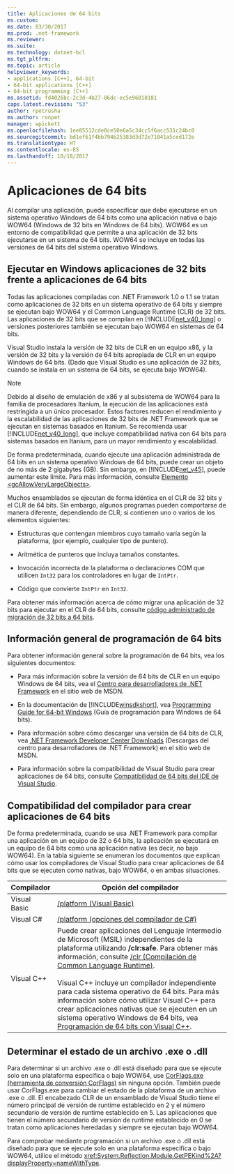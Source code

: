 ```yaml
---
title: Aplicaciones de 64 bits
ms.custom: 
ms.date: 03/30/2017
ms.prod: .net-framework
ms.reviewer: 
ms.suite: 
ms.technology: dotnet-bcl
ms.tgt_pltfrm: 
ms.topic: article
helpviewer_keywords:
- applications [C++], 64-bit
- 64-bit applications [C++]
- 64-bit programming [C++]
ms.assetid: fd4026bc-2c3d-4b27-86dc-ec5e96018181
caps.latest.revision: "53"
author: rpetrusha
ms.author: ronpet
manager: wpickett
ms.openlocfilehash: 1ee85512cde0ce50e6a5c34cc5f6acc531c24bc0
ms.sourcegitcommit: bd1ef61f4bb794b25383d3d72e71041a5ced172e
ms.translationtype: HT
ms.contentlocale: es-ES
ms.lasthandoff: 10/18/2017
---
```

# <a name="64-bit-applications"></a>Aplicaciones de 64 bits
Al compilar una aplicación, puede especificar que debe ejecutarse en un sistema operativo Windows de 64 bits como una aplicación nativa o bajo WOW64 (Windows de 32 bits en Windows de 64 bits). WOW64 es un entorno de compatibilidad que permite a una aplicación de 32 bits ejecutarse en un sistema de 64 bits. WOW64 se incluye en todas las versiones de 64 bits del sistema operativo Windows.  
  
## <a name="running-32-bit-vs-64-bit-applications-on-windows"></a>Ejecutar en Windows aplicaciones de 32 bits frente a aplicaciones de 64 bits  
 Todas las aplicaciones compiladas con .NET Framework 1.0 o 1.1 se tratan como aplicaciones de 32 bits en un sistema operativo de 64 bits y siempre se ejecutan bajo WOW64 y el Common Language Runtime (CLR) de 32 bits. Las aplicaciones de 32 bits que se compilan en [!INCLUDE[net_v40_long](../../includes/net-v40-long-md.md)] o versiones posteriores también se ejecutan bajo WOW64 en sistemas de 64 bits.  
  
 Visual Studio instala la versión de 32 bits de CLR en un equipo x86, y la versión de 32 bits y la versión de 64 bits apropiada de CLR en un equipo Windows de 64 bits. (Dado que Visual Studio es una aplicación de 32 bits, cuando se instala en un sistema de 64 bits, se ejecuta bajo WOW64).  
  
> [!NOTE]
>  Debido al diseño de emulación de x86 y al subsistema de WOW64 para la familia de procesadores Itanium, la ejecución de las aplicaciones está restringida a un único procesador. Estos factores reducen el rendimiento y la escalabilidad de las aplicaciones de 32 bits de .NET Framework que se ejecutan en sistemas basados en Itanium. Se recomienda usar [!INCLUDE[net_v40_long](../../includes/net-v40-long-md.md)], que incluye compatibilidad nativa con 64 bits para sistemas basados en Itanium, para un mayor rendimiento y escalabilidad.  
  
 De forma predeterminada, cuando ejecute una aplicación administrada de 64 bits en un sistema operativo Windows de 64 bits, puede crear un objeto de no más de 2 gigabytes (GB). Sin embargo, en [!INCLUDE[net_v45](../../includes/net-v45-md.md)], puede aumentar este límite.  Para más información, consulte [Elemento \<gcAllowVeryLargeObjects>](../../docs/framework/configure-apps/file-schema/runtime/gcallowverylargeobjects-element.md).  
  
 Muchos ensamblados se ejecutan de forma idéntica en el CLR de 32 bits y el CLR de 64 bits. Sin embargo, algunos programas pueden comportarse de manera diferente, dependiendo de CLR, si contienen uno o varios de los elementos siguientes:  
  
-   Estructuras que contengan miembros cuyo tamaño varía según la plataforma, (por ejemplo, cualquier tipo de puntero).  
  
-   Aritmética de punteros que incluya tamaños constantes.  
  
-   Invocación incorrecta de la plataforma o declaraciones COM que utilicen `Int32` para los controladores en lugar de `IntPtr`.  
  
-   Código que convierte `IntPtr` en `Int32`.  
  
 Para obtener más información acerca de cómo migrar una aplicación de 32 bits para ejecutar en el CLR de 64 bits, consulte [código administrado de migración de 32 bits a 64 bits](https://msdn.microsoft.com/library/ms973190.aspx).  
  
## <a name="general-64-bit-programming-information"></a>Información general de programación de 64 bits  
 Para obtener información general sobre la programación de 64 bits, vea los siguientes documentos:  
  
-   Para más información sobre la versión de 64 bits de CLR en un equipo Windows de 64 bits, vea el [Centro para desarrolladores de .NET Framework](http://go.microsoft.com/fwlink/?LinkId=37079) en el sitio web de MSDN.  
  
-   En la documentación de [!INCLUDE[winsdkshort](../../includes/winsdkshort-md.md)], vea [Programming Guide for 64-bit Windows](http://go.microsoft.com/fwlink/p/?LinkId=253512) (Guía de programación para Windows de 64 bits).  
  
-   Para información sobre cómo descargar una versión de 64 bits de CLR, vea [.NET Framework Developer Center Downloads](http://go.microsoft.com/fwlink/?LinkId=50953) (Descargas del centro para desarrolladores de .NET Framework) en el sitio web de MSDN.  
  
-   Para información sobre la compatibilidad de Visual Studio para crear aplicaciones de 64 bits, consulte [Compatibilidad de 64 bits del IDE de Visual Studio](http://msdn.microsoft.com/library/b08ff3ad-c6fd-468f-94d5-01a61aab6833).  
  
## <a name="compiler-support-for-creating-64-bit-applications"></a>Compatibilidad del compilador para crear aplicaciones de 64 bits  
 De forma predeterminada, cuando se usa .NET Framework para compilar una aplicación en un equipo de 32 o 64 bits, la aplicación se ejecutará en un equipo de 64 bits como una aplicación nativa (es decir, no bajo WOW64). En la tabla siguiente se enumeran los documentos que explican cómo usar los compiladores de Visual Studio para crear aplicaciones de 64 bits que se ejecuten como nativas, bajo WOW64, o en ambas situaciones.  
  
|Compilador|Opción del compilador|  
|--------------|---------------------|  
|Visual Basic|[/platform (Visual Basic)](~/docs/visual-basic/reference/command-line-compiler/platform.md)|  
|Visual C#|[/platform (opciones del compilador de C#)](~/docs/csharp/language-reference/compiler-options/platform-compiler-option.md)|  
|Visual C++|Puede crear aplicaciones del Lenguaje Intermedio de Microsoft (MSIL) independientes de la plataforma utilizando **/clr:safe**. Para obtener más información, consulte [/clr (Compilación de Common Language Runtime)](/cpp/build/reference/clr-common-language-runtime-compilation).<br /><br /> Visual C++ incluye un compilador independiente para cada sistema operativo de 64 bits. Para más información sobre cómo utilizar Visual C++ para crear aplicaciones nativas que se ejecuten en un sistema operativo Windows de 64 bits, vea [Programación de 64 bits con Visual C++](http://msdn.microsoft.com/library/h2k70f3s\(v=vs.80\)).|  
  
## <a name="determining-the-status-of-an-exe-file-or-dll-file"></a>Determinar el estado de un archivo .exe o .dll  
 Para determinar si un archivo .exe o .dll está diseñado para que se ejecute solo en una plataforma específica o bajo WOW64, use [CorFlags.exe (herramienta de conversión CorFlags)](../../docs/framework/tools/corflags-exe-corflags-conversion-tool.md) sin ninguna opción. También puede usar CorFlags.exe para cambiar el estado de la plataforma de un archivo .exe o .dll. El encabezado CLR de un ensamblado de Visual Studio tiene el número principal de versión de runtime establecido en 2 y el número secundario de versión de runtime establecido en 5. Las aplicaciones que tienen el número secundario de versión de runtime establecido en 0 se tratan como aplicaciones heredadas y siempre se ejecutan bajo WOW64.  
  
 Para comprobar mediante programación si un archivo .exe o .dll está diseñado para que se ejecute solo en una plataforma específica o bajo WOW64, utilice el método <xref:System.Reflection.Module.GetPEKind%2A?displayProperty=nameWithType>.
